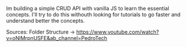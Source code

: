 Im building a simple CRUD API with vanilla JS to learn the essential concepts.
I'll try to do this withouth looking for tutorials to go faster and understand better the concepts.

Sources:
Folder Structure -> https://www.youtube.com/watch?v=oNlMrpnUSFE&ab_channel=PedroTech
